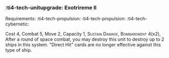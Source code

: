 ### :ti4-tech-unitupgrade: **Exotrireme II**

Requirements: :ti4-tech-propulsion: :ti4-tech-propulsion: :ti4-tech-cybernetic:

Cost 4, Combat 5, Move 2, Capacity 1, <span style="font-variant:small-caps;">Sustain Damage</span>, <span style="font-variant:small-caps;">Bombardment</span> 4(x2), After a round of space combat, you may destroy this unit to destroy up to 2 ships in this system.
"Direct Hit" cards are no longer effective against this type of ship.
